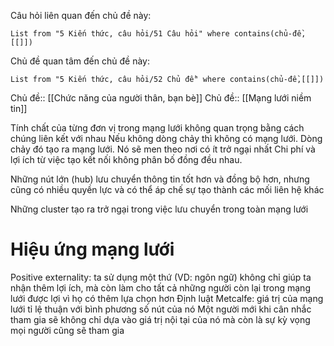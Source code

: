 Câu hỏi liên quan đến chủ đề này:
```dataview
List from "5 Kiến thức, câu hỏi/51 Câu hỏi" where contains(chủ-đề,[[]]) 
```

Chủ đề quan tâm đến chủ đề này:
```dataview
List from "5 Kiến thức, câu hỏi/52 Chủ đề" where contains(chủ-đề,[[]]) 
```
Chủ đề:: [[Chức năng của người thân, bạn bè]]
Chủ đề:: [[Mạng lưới niềm tin]]

Tính chất của từng đơn vị trong mạng lưới không quan trọng bằng cách chúng liên kết với nhau
Nếu không dòng chảy thì không có mạng lưới. Dòng chảy đó tạo ra mạng lưới. Nó sẽ men theo nơi có ít trở ngại nhất
Chi phí và lợi ích từ việc tạo kết nối không phân bố đồng đều nhau. 

Những nút lớn (hub) lưu chuyển thông tin tốt hơn và đồng bộ hơn, nhưng cũng có nhiều quyền lực và có thể áp chế sự tạo thành các mối liên hệ khác

Những cluster tạo ra trở ngại trong việc lưu chuyển trong toàn mạng lưới

# Hiệu ứng mạng lưới
Positive externality: ta sử dụng một thứ (VD: ngôn ngữ) không chỉ giúp ta nhận thêm lợi ích, mà còn làm cho tất cả những người còn lại trong mạng lưới được lợi vì họ có thêm lựa chọn hơn
Định luật Metcalfe: giá trị của mạng lưới tỉ lệ thuận với bình phương số nút của nó
Một người mới khi cân nhắc tham gia sẽ không chỉ dựa vào giá trị nội tại của nó mà còn là sự kỳ vọng mọi người cũng sẽ tham gia